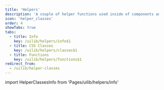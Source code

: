 ```yaml
---
title: 'Helpers'
description: 'A couple of helper functions used inside of components and patterns.'
icon: 'helper_classes'
order: 4
showTabs: true
tabs:
  - title: Info
    key: /uilib/helpers/info$1
  - title: CSS Classes
    key: /uilib/helpers/classes$1
  - title: Functions
    key: /uilib/helpers/functions$1
redirect_from:
  - /uilib/helper-classes
---
```


import HelperClassesInfo from 'Pages/uilib/helpers/info'

<HelperClassesInfo />

